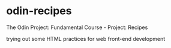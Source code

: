 # odin-recipes
The Odin Project: Fundamental Course - Project: Recipes

trying out some HTML practices for web front-end development